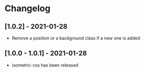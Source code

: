# Changelog

## [1.0.2] - 2021-01-28

- Remove a position or a background class if a new one is added

## [1.0.0 - 1.0.1] - 2021-01-28

- isometric-css has been released
